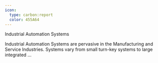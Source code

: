 ```yaml
---
icon:
  type: carbon:report
  color: 455A64
---
```

Industrial Automation Systems

Industrial Automation Systems are pervasive in the Manufacturing and Service Industries. Systems vary from small turn-key systems to large integrated  ... 
